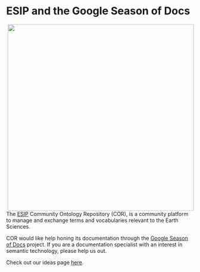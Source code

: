ESIP and the Google Season of Docs
===================================

<img src="http://cor.esipfed.org/esip_cor_logo.png" align="right" width="500" />

The [ESIP](https://esipfed.org) Community Ontology Repository (COR), is a community platform to manage and exchange terms and vocabularies relevant to the Earth Sciences.  

COR would like help honing its documentation through the [Google Season of Docs](https://developers.google.com/season-of-docs/) project. If you are a documentation specialist with an interest in semantic technology, please help us out.

Check out our ideas page [here](https://github.com/ESIPFed/SeasonOfDocs/issues).
